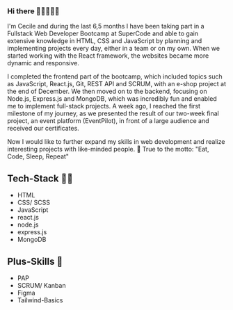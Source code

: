 ### Hi there 🧘‍♀️🏄‍♀️🌅

I'm Cecile and during the last 6,5 months I have been taking part in a Fullstack Web Developer Bootcamp at SuperCode and able to gain extensive knowledge in HTML, CSS and JavaScript by planning and implementing projects every day, either in a team or on my own. When we started working with the React framework, the websites became more dynamic and responsive. 

I completed the frontend part of the bootcamp, which included topics such as JavaScript, React.js, Git, REST API and SCRUM, with an e-shop project at the end of December. We then moved on to the backend, focusing on Node.js, Express.js and MongoDB, which was incredibly fun and enabled me to implement full-stack projects. A week ago, I reached the first milestone of my journey, as we presented the result of our two-week final project, an event platform (EventPilot), in front of a large audience and received our certificates.

Now I would like to further expand my skills in web development and realize interesting projects with like-minded people. 👯
True to the motto: "Eat, Code, Sleep, Repeat"

## Tech-Stack 👩‍💻

- HTML
- CSS/ SCSS
- JavaScript
- react.js
- node.js
- express.js
- MongoDB

## Plus-Skills 🏓

- PAP
- SCRUM/ Kanban
- Figma
- Tailwind-Basics

<!--
**cecilestaller/cecilestaller** is a ✨ _special_ ✨ repository because its `README.md` (this file) appears on your GitHub profile.

Here are some ideas to get you started:

- 🔭 I’m currently working on ...
- 🌱 I’m currently learning ...
- 👯 I’m looking to collaborate on ...
- 🤔 I’m looking for help with ...
- 💬 Ask me about ...
- 📫 How to reach me: ...
- 😄 Pronouns: ...
- ⚡ Fun fact: ...
-->

